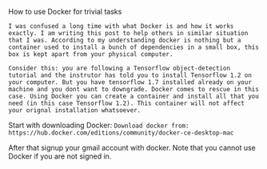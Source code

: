How to use Docker for trivial tasks

    I was confused a long time with what Docker is and how it works exactly. I am writing this post to help others in similar situation that I was. According to my understanding docker is nothing but a container used to install a bunch of dependencies in a small box, this box is kept apart from your physical computer.

    Consider this: you are following a Tensorflow object-detection tutorial and the instrutor has told you to install Tensorflow 1.2 on your computer. But you have tensorflow 1.7 installed already on your machine and you dont want to downgrade. Docker comes to rescue in this case. Using Docker you can create a container and install all that you need (in this case Tensorflow 1.2). This container will not affect your orignal installation whatsoever.

Start with downloading Docker:
```Download docker from: https://hub.docker.com/editions/community/docker-ce-desktop-mac```

After that signup your gmail account with docker. Note that you cannot use Docker if you are not signed in.


